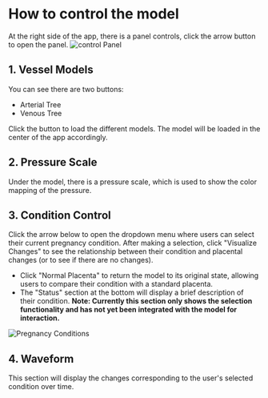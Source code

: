 # How to control the model
At the right side of the app, there is a panel controls, click the arrow button to open the panel.
![control Panel](../images/control_panel.png) 

## 1. Vessel Models

You can see there are two buttons:
- Arterial Tree
- Venous Tree

Click the button to load the different models. The model will be loaded in the center of the app accordingly.

## 2. Pressure Scale
Under the model, there is a pressure scale, which is used to show the color mapping of the pressure.

## 3. Condition Control

Click the arrow below to open the dropdown menu where users can select their current pregnancy condition. After making a selection, click "Visualize Changes" to see the relationship between their condition and placental changes (or to see if there are no changes).
- Click "Normal Placenta" to return the model to its original state, allowing users to compare their condition with a standard placenta.
- The "Status" section at the bottom will display a brief description of their condition.
**Note: Currently this section only shows the selection functionality and has not yet been integrated with the model for interaction.**

![Pregnancy Conditions](../images/pregnancy_conditions.png)


## 4. Waveform 

This section will display the changes corresponding to the user's selected condition over time.





